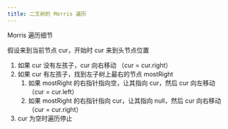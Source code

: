 ```yaml
---
title: 二叉树的 Morris 遍历
---
```


Morris 遍历细节

假设来到当前节点 cur，开始时 cur 来到头节点位置

1. 如果 cur 没有左孩子，cur 向右移动 （cur = cur.right）
2. 如果 cur 有左孩子，找到左子树上最右的节点 mostRight
   1. 如果 mostRight 的右指针指向空，让其指向 cur，然后 cur 向左移动 （cur = cur.left）
   2. 如果 mostRight 的右指针指向 cur，让其指向 null，然后 cur 向右移动 （cur = cur.right）
3. cur 为空时遍历停止


